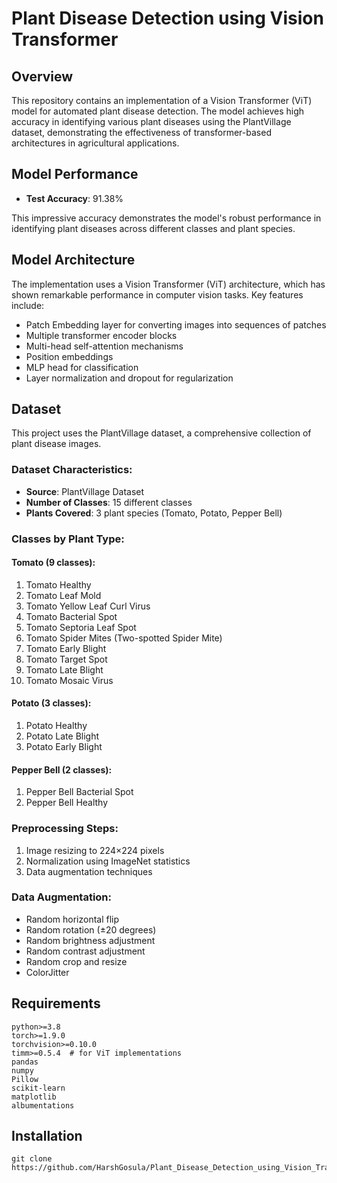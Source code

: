# Plant Disease Detection using Vision Transformer

## Overview
This repository contains an implementation of a Vision Transformer (ViT) model for automated plant disease detection. The model achieves high accuracy in identifying various plant diseases using the PlantVillage dataset, demonstrating the effectiveness of transformer-based architectures in agricultural applications.

## Model Performance
- **Test Accuracy**: 91.38%

This impressive accuracy demonstrates the model's robust performance in identifying plant diseases across different classes and plant species.

## Model Architecture
The implementation uses a Vision Transformer (ViT) architecture, which has shown remarkable performance in computer vision tasks. Key features include:

- Patch Embedding layer for converting images into sequences of patches
- Multiple transformer encoder blocks
- Multi-head self-attention mechanisms
- Position embeddings
- MLP head for classification
- Layer normalization and dropout for regularization

## Dataset
This project uses the PlantVillage dataset, a comprehensive collection of plant disease images.

### Dataset Characteristics:
- **Source**: PlantVillage Dataset
- **Number of Classes**: 15 different classes
- **Plants Covered**: 3 plant species (Tomato, Potato, Pepper Bell)

### Classes by Plant Type:

#### Tomato (9 classes):
1. Tomato Healthy
2. Tomato Leaf Mold
3. Tomato Yellow Leaf Curl Virus
4. Tomato Bacterial Spot
5. Tomato Septoria Leaf Spot
6. Tomato Spider Mites (Two-spotted Spider Mite)
7. Tomato Early Blight
8. Tomato Target Spot
9. Tomato Late Blight
10. Tomato Mosaic Virus

#### Potato (3 classes):
1. Potato Healthy
2. Potato Late Blight
3. Potato Early Blight

#### Pepper Bell (2 classes):
1. Pepper Bell Bacterial Spot
2. Pepper Bell Healthy

### Preprocessing Steps:
1. Image resizing to 224×224 pixels
2. Normalization using ImageNet statistics
3. Data augmentation techniques

### Data Augmentation:
- Random horizontal flip
- Random rotation (±20 degrees)
- Random brightness adjustment
- Random contrast adjustment
- Random crop and resize
- ColorJitter

## Requirements
```
python>=3.8
torch>=1.9.0
torchvision>=0.10.0
timm>=0.5.4  # for ViT implementations
pandas
numpy
Pillow
scikit-learn
matplotlib
albumentations
```

## Installation
```
git clone https://github.com/HarshGosula/Plant_Disease_Detection_using_Vision_Transformers.git

```
